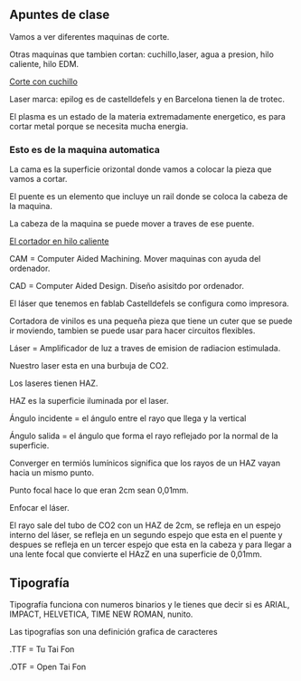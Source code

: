 ## Apuntes de clase

Vamos a ver diferentes maquinas de corte.

Otras maquinas que tambien cortan: cuchillo,laser, agua a presion, hilo caliente, hilo EDM.

[Corte con cuchillo](https://www.youtube.com/watch?v=PG9lJOnNTzQ)

Laser marca: epilog es de castelldefels y en Barcelona tienen la de trotec.

El plasma es un estado de la materia extremadamente energetico, es para cortar metal porque se necesita mucha energia.

### Esto es de la maquina automatica 

La cama es la superficie orizontal donde vamos a colocar la pieza que vamos a cortar.

El puente es un elemento que incluye un rail donde se coloca  la cabeza de la maquina.

La cabeza de la maquina se puede mover a traves de ese puente.

[El cortador en hilo caliente](https://www.youtube.com/supported_browsers)

CAM = Computer Aided Machining. Mover maquinas con ayuda del ordenador.

CAD = Computer Aided Design. Diseño asisitdo por ordenador.

El láser que tenemos en fablab Castelldefels se configura como impresora.

Cortadora de vinilos es una pequeña pieza que tiene un cuter que se puede ir moviendo, tambien se puede 
usar para hacer circuitos flexibles.

Láser = Amplificador de luz a traves de emision de radiacion estimulada.

Nuestro laser esta en una burbuja de CO2.

Los laseres tienen HAZ.

HAZ es la superficie iluminada por el laser.

Ángulo incidente = el ángulo entre el rayo que llega y la vertical

Ángulo salida = el ángulo que forma el rayo reflejado por la normal de la superficie. 

Converger en termiós lumínicos significa que los rayos de un HAZ vayan hacia un mismo punto.

Punto focal hace lo que eran 2cm sean 0,01mm.

Enfocar el láser.

El rayo sale del tubo de CO2 con un HAZ de 2cm, se refleja en un espejo interno del láser, se refleja en un segundo espejo que esta en el puente y despues se refleja en un tercer espejo que esta en la cabeza y para llegar a una lente focal que convierte el HAzZ en una superficie de 0,01mm.

## Tipografía

Tipografía funciona con numeros binarios y le tienes que decir si es ARIAL, IMPACT, HELVETICA, TIME NEW ROMAN, nunito.

Las tipografías son una definición grafica de caracteres 

.TTF = Tu Tai Fon

.OTF = Open Tai Fon


